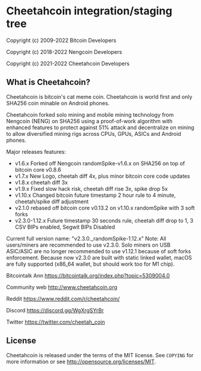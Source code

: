 Cheetahcoin integration/staging tree
================================


Copyright (c) 2009-2022 Bitcoin Developers

Copyright (c) 2018-2022 Nengcoin Developers

Copyright (c) 2021-2022 Cheetahcoin Developers

What is Cheetahcoin?
----------------

Cheetahcoin is bitcoin's cat meme coin. Cheetahcoin is world first and only SHA256 coin minable on Android phones. 

Cheetahcoin forked solo mining and mobile mining technology from Nengcoin (NENG) on SHA256 using a proof-of-work algorithm with enhanced features to protect against 51% attack and decentralize on mining to allow diversified mining rigs across CPUs, GPUs, ASICs and Android phones.

Major releases features:

* v1.6.x Forked off Nengcoin randomSpike-v1.6.x  on SHA256 on top of bitcoin core v0.8.6
* v1.7.x New Logo, cheetah diff 4x, plus minor bitcoin core code updates
* v1.8.x cheetah diff 3x
* v1.9.x Fixed slow hack risk, cheetah diff rise 3x, spike drop 5x
* v1.10.x Changed bitcoin future timestamp 2 hour rule to 4 minute, cheetah/spike diff adjustment
* v2.1.0 rebased off bitcoin core v0.13.2 on v1.10.x randomSpike with 3 soft forks
* v2.3.0-1.12.x Future timestamp 30 seconds rule, cheetah diff drop to 1, 3 CSV BIPs enabled, Segwit BIPs Disabled

Current full version name: "v2.3.0._randomSpike-1.12.x" 
Note: All users/miners are recommended to use v2.3.0. Solo miners on USB ASIC/ASIC are no longer recommended to use v1.12.1 because of soft forks enforcement.
      Because now v2.3.0 are built with static linked wallet, macOS are fully supported (x86_64 wallet, but should work too for M1 chip).

Bitcointalk Ann
https://bitcointalk.org/index.php?topic=5309004.0

Community web
http://www.cheetahcoin.org

Reddit
https://www.reddit.com/r/cheetahcoin/

Discord
https://discord.gg/WgXrgSYrBr

Twitter
https://twitter.com/cheetah_coin


License
-------

Cheetahcoin is released under the terms of the MIT license. See `COPYING` for more
information or see http://opensource.org/licenses/MIT.


